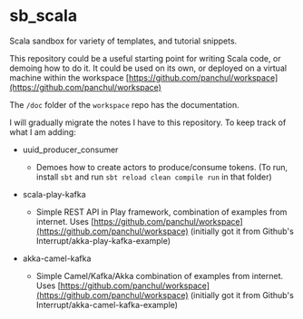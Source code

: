 # sb_scala
Scala sandbox for variety of templates, and tutorial snippets.

This repository could be a useful starting point for writing Scala code, or demoing how to do it.
It could be used on its own, or deployed on a virtual machine within the workspace [https://github.com/panchul/workspace](https://github.com/panchul/workspace)

The ```/doc``` folder of the ```workspace``` repo has the documentation. 

I will gradually migrate the notes I have to this repository. To keep track of what I am adding:

+ uuid_producer_consumer
    - Demoes how to create actors to produce/consume tokens.
      (To run, install ```sbt``` and run ```sbt reload clean compile run``` in that folder)
     
+ scala-play-kafka
    - Simple REST API in Play framework, combination of examples from internet. Uses [https://github.com/panchul/workspace](https://github.com/panchul/workspace)
      (initially got it from Github's Interrupt/akka-play-kafka-example)

+ akka-camel-kafka
    - Simple Camel/Kafka/Akka combination of examples from internet. Uses [https://github.com/panchul/workspace](https://github.com/panchul/workspace)
      (initially got it from Github's Interrupt/akka-camel-kafka-example)

    